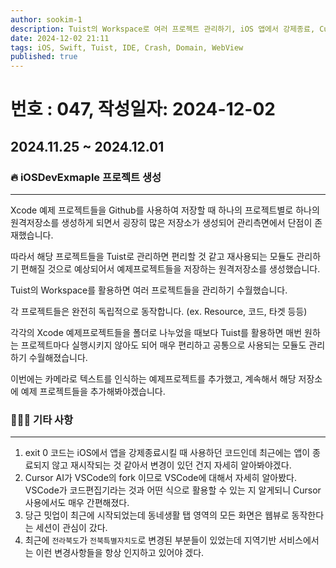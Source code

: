 ```yaml
---
author: sookim-1
description: Tuist의 Workspace로 여러 프로젝트 관리하기, iOS 앱에서 강제종료, Cursor AI 이해, 지역기반 서비스의 고려사항, 당근 밋업
date: 2024-12-02 21:11
tags: iOS, Swift, Tuist, IDE, Crash, Domain, WebView
published: true
---
```

# 번호 : 047, 작성일자: 2024-12-02
## 2024.11.25 ~ 2024.12.01
### 🔥 iOSDevExmaple 프로젝트 생성

---

Xcode 예제 프로젝트들을 Github를 사용하여 저장할 때 하나의 프로젝트별로 하나의 원격저장소를 생성하게 되면서 굉장히 많은 저장소가 생성되어 관리측면에서 단점이 존재했습니다.

따라서 해당 프로젝트들을 Tuist로 관리하면 편리할 것 같고 재사용되는 모듈도 관리하기 편해질 것으로 예상되어서 예제프로젝트들을 저장하는 원격저장소를 생성했습니다.

Tuist의 Workspace를 활용하면 여러 프로젝트들을 관리하기 수월했습니다.

각 프로젝트들은 완전히 독립적으로 동작합니다. (ex. Resource, 코드, 타겟 등등)

각각의 Xcode 예제프로젝트들을 폴더로 나누었을 때보다 Tuist를 활용하면 매번 원하는 프로젝트마다 실행시키지 않아도 되어 매우 편리하고 공통으로 사용되는 모듈도 관리하기 수월해졌습니다.

이번에는 카메라로 텍스트를 인식하는 예제프로젝트를 추가했고, 계속해서 해당 저장소에 예제 프로젝트들을 추가해봐야겠습니다.

### 🙋🏻‍♂️ 기타 사항

---

1. exit 0 코드는 iOS에서 앱을 강제종료시킬 때 사용하던 코드인데 최근에는 앱이 종료되지 않고 재시작되는 것 같아서 변경이 있던 건지 자세히 알아봐야겠다.
2. Cursor AI가 VSCode의 fork 이므로 VSCode에 대해서 자세히 알아봤다. VSCode가 코드편집기라는 것과 어떤 식으로 활용할 수 있는 지 알게되니 Cursor 사용에서도 매우 간편해졌다.
3. 당근 밋업이 최근에 시작되었는데 동네생활 탭 영역의 모든 화면은 웹뷰로 동작한다는 세션이 관심이 갔다.
4. 최근에 `전라북도`가 `전북특별자치도`로 변경된 부분들이 있었는데 지역기반 서비스에서는 이런 변경사항들을 항상 인지하고 있어야 겠다.
